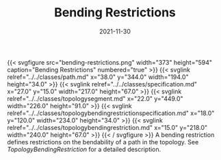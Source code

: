 ﻿---
title: Bending Restrictions
toc: false
type: specs
layout: diagram
date: "2021-11-30"
draft: false
specification: VEC
version: 2.0.0-rc1
documentType: "Recommendation"
elementType: Diagram
classes:
  - Path
  - Specification
  - TopologySegment
  - TopologyBendingRestrictionSpecification
  - TopologyBendingRestriction
menu:
  VEC-2.0.0-rc1:    
    parent: topology-and-geometry
    identifier: topology-and-geometry/bending-restrictions
    weight: 1009004 

# Prev/next pager order (if `docs_section_pager` enabled in `params.toml`)
weight: 1009004
---
{{< svgfigure src="bending-restrictions.png" width="373" height="594" caption="Bending Restrictions" numbered="true" >}}
  {{< svglink relref="../../classes/path.md" x="38.0" y="344.0" width="194.0" height="34.0" >}}
  {{< svglink relref="../../classes/specification.md" x="27.0" y="15.0" width="217.0" height="67.0" >}}
  {{< svglink relref="../../classes/topologysegment.md" x="22.0" y="449.0" width="226.0" height="91.0" >}}
  {{< svglink relref="../../classes/topologybendingrestrictionspecification.md" x="18.0" y="120.0" width="234.0" height="34.0" >}}
  {{< svglink relref="../../classes/topologybendingrestriction.md" x="15.0" y="218.0" width="240.0" height="67.0" >}}
{{< / svgfigure >}}
A bending restriction defines restrictions on the bendability of a path in the topology. See <i>TopologyBendingRestriction</i> for a detailed description.
